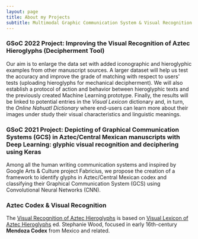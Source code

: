 ```yaml
---
layout: page
title: About my Projects
subtitle: Multimodal Graphic Communication System & Visual Recognition
---
```


### GSoC 2022 Project: Improving the Visual Recognition of Aztec Hieroglyphs (Decipherment Tool)

Our aim is to enlarge the data set with added iconographic and hieroglyphic examples from other manuscript sources. A larger dataset will help us test the accuracy and improve the grade of matching with respect to users' tests (uploading hieroglyphs for mechanical decipherment). We will also establish a protocol of action and behavior between hieroglyphic texts and the previously created Machine Learning prototype. Finally, the results will be linked to potential entries in the *Visual Lexicon* dictionary and, in turn, the *Online Nahuatl Dictionary* where end-users can learn more about their images under study their visual characteristics and linguistic meanings.

### GSoC 2021 Project: Depicting of Graphical Communication Systems (GCS) in Aztec/Central Mexican manuscripts with Deep Learning: glyphic visual recognition and deciphering using Keras

Among all the human writing communication systems and inspired by Google Arts & Culture project Fabricius, we propose the creation of a framework to identify glyphs in Aztec/Central Mexican codex and classifying their Graphical Communication System (GCS) using Convolutional Neural Networks (CNN).

### Aztec Codex & Visual Recognition

The [Visual Recognition of Aztec Hieroglyphs](https://aztecglyphrecognition.herokuapp.com/) is based on [Visual Lexicon of Aztec Hieroglyphs](https://aztecglyphs.uoregon.edu/) ed. Stephanie Wood, focused in early 16th-century **Mendoza Codex** from Mexico and related.
